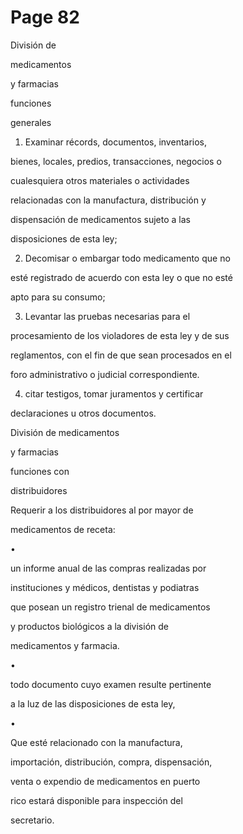 # Page 82

División de

medicamentos

y farmacias

funciones

generales

1. Examinar récords, documentos, inventarios,

bienes, locales, predios, transacciones, negocios o

cualesquiera otros materiales o actividades

relacionadas con la manufactura, distribución y

dispensación de medicamentos sujeto a las

disposiciones de esta ley;

2. Decomisar o embargar todo medicamento que no

esté registrado de acuerdo con esta ley o que no esté

apto para su consumo;

3. Levantar las pruebas necesarias para el

procesamiento de los violadores de esta ley y de sus

reglamentos, con el fin de que sean procesados en el

foro administrativo o judicial correspondiente.

4. citar testigos, tomar juramentos y certificar

declaraciones u otros documentos.

División de medicamentos

y farmacias

funciones con

distribuidores

Requerir a los distribuidores al por mayor de

medicamentos de receta:

•

un informe anual de las compras realizadas por

instituciones y médicos, dentistas y podiatras

que posean un registro trienal de medicamentos

y productos biológicos a la división de

medicamentos y farmacia.

•

todo documento cuyo examen resulte pertinente

a la luz de las disposiciones de esta ley,

•

Que esté relacionado con la manufactura,

importación, distribución, compra, dispensación,

venta o expendio de medicamentos en puerto

rico estará disponible para inspección del

secretario.

